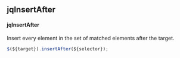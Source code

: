 ## jqInsertAfter
#### jqInsertAfter
Insert every element in the set of matched elements after the target.
```javascript
$(${target}).insertAfter(${selector});
```